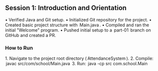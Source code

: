 

## Session 1: Introduction and Orientation
•⁠  ⁠Verified Java and Git setup.
•⁠  ⁠Initialized Git repository for the project.
•⁠  ⁠Created basic project structure with ⁠ Main.java ⁠.
•⁠  ⁠Compiled and ran the initial "Welcome" program.
•⁠  ⁠Pushed initial setup to a ⁠ part-01 ⁠ branch on GitHub and created a PR.



### How to Run
1.⁠ ⁠Navigate to the project root directory (⁠ AttendanceSystem ⁠).
2.⁠ ⁠Compile: ⁠ javac src/com/school/Main.java ⁠
3.⁠ ⁠Run: ⁠ java -cp src com.school.Main ⁠